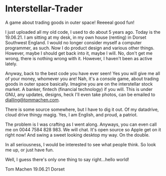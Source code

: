 # Interstellar-Trader
A game about trading goods in outer space! Reeeeal good fun!


I just uploaded all my old code, I used to do about 5 years ago. Today is the 19.06.21. I am sitting at my desk, in my own house (renting) in Dorset Southwest England. I would no longer consider myself a computer programmer, as such. Now I do product design and various other things. However, maybe I should get back into it, maybe I will. No, don't get me wrong, there is nothing wrong with it. However, I haven't been as active lately. 

Anyway, back to the best code you have ever seen! Yes you will give me all of your money, whomever you are! Nah, it's a console game, about trading goods in outer space basically. Imagine you are on the interstellar stock market. A banker, fintech (financial technology) if you will. This is under GNU, any updates, designs, heck I'll even take photos, can be emailed to dialling@tommachen.com. 

There is some source somewhere, but I have to dig it out. Of my datadrive, cloud drive thingy magig. Yes, I am English, and proud, a patriot. 

The problem is I was crafting as I went along. Anyways, you can even call me on 0044 7584 828 983. We will chat. It's open source so Apple get on it right now! And swing a sweet looking desktop my way. On the double. 

In all seriousness, I would be interested to see what people think. So look me up, or just have fun. 

Well, I guess there's only one thing to say right...hello world! 


Tom Machen
19.06.21
Dorset
